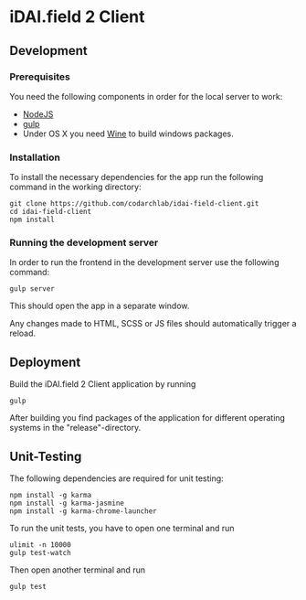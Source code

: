 # iDAI.field 2 Client

## Development

### Prerequisites

You need the following components in order for the local server to work:

* [NodeJS](https://nodejs.org/download/)
* [gulp](https://github.com/gulpjs/gulp/blob/master/docs/getting-started.md)
* Under OS X you need [Wine](http://www.davidbaumgold.com/tutorials/wine-mac/) to build windows packages.

### Installation

To install the necessary dependencies for the app run the following command in the working directory:

```
git clone https://github.com/codarchlab/idai-field-client.git
cd idai-field-client
npm install
```

### Running the development server

In order to run the frontend in the development server use the following command:
```
gulp server
```

This should open the app in a separate window.

Any changes made to HTML, SCSS or JS files should automatically trigger a reload.

## Deployment

Build the iDAI.field 2 Client application by running

```
gulp
```

After building you find packages of the application for different operating systems
in the "release"-directory. 

## Unit-Testing

The following dependencies are required for unit testing:

```
npm install -g karma
npm install -g karma-jasmine
npm install -g karma-chrome-launcher
```

To run the unit tests, you have to open one terminal and run 

```
ulimit -n 10000
gulp test-watch
```

Then open another terminal and run

```
gulp test
```

